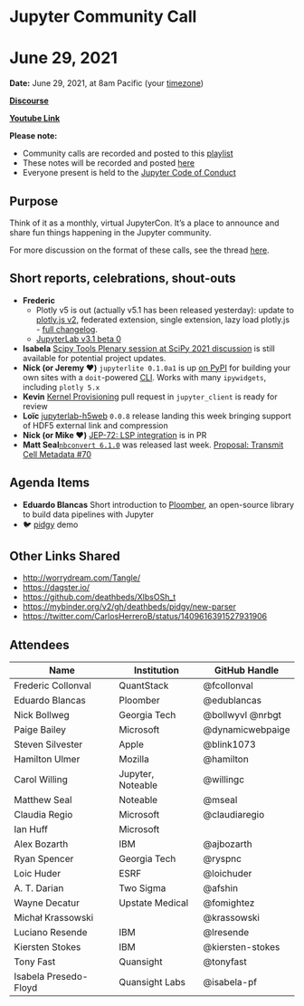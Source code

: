 # Jupyter Community Call 
# June 29, 2021

**Date:** June 29, 2021, at 8am Pacific (your [timezone](https://arewemeetingyet.com/Los%20Angeles/2021-06-29/8:00/Jupyter%20Community%20Call))

**[Discourse](https://discourse.jupyter.org/t/jupyter-community-calls/668)** 

**[Youtube Link](https://youtu.be/-aQFh8rjcdA)**

**Please note:**
- Community calls are recorded and posted to this [playlist](https://www.youtube.com/playlist?list=PLUrHeD2K9Cmkoamm4NjLmvXC4Y6E1o8SP)
- These notes will be recorded and posted [here](https://jupyter.readthedocs.io/en/latest/community/community-call-notes/index.html)
- Everyone present is held to the [Jupyter Code of Conduct](https://jupyter.org/conduct)

## Purpose

Think of it as a monthly, virtual JupyterCon. It’s a place to announce and share fun things happening in the Jupyter community.

For more discussion on the format of these calls, see the thread [here](https://discourse.jupyter.org/t/reviving-the-all-jupyter-team-meetings/423).

## Short reports, celebrations, shout-outs

* **Frederic** 
  * Plotly v5 is out (actually v5.1 has been released yesterday): update to [plotly.js v2](https://github.com/plotly/plotly.js/blob/master/CHANGELOG.md#210----2021-06-18), federated extension, single extension, lazy load plotly.js - [full changelog](https://github.com/plotly/plotly.py/releases/tag/v5.0.0).
  * [JupyterLab v3.1 beta 0](https://github.com/jupyterlab/jupyterlab/releases/tag/v3.1.0b0)
* **Isabela** [Scipy Tools Plenary session at SciPy 2021 discussion](https://discourse.jupyter.org/t/scipy-tools-plenary-session-at-scipy-2021/9567) is still available for potential project updates.
* **Nick (or Jeremy :heart:)** `jupyterlite 0.1.0a1` is up [on PyPI](https://pypi.org/project/jupyterlite/0.1.0a1/) for building your own sites with a `doit`-powered [CLI](https://jupyterlite.readthedocs.io/en/latest/cli.html). Works with many `ipywidgets`, including `plotly 5.x`
* **Kevin** [Kernel Provisioning](https://github.com/jupyter/jupyter_client/pull/612) pull request in `jupyter_client` is ready for review
* **Loïc** [jupyterlab-h5web](https://github.com/silx-kit/jupyterlab-h5web) `0.0.8` release landing this week bringing support of HDF5 external link and compression
* **Nick (or Mike :heart:)** [JEP-72: LSP integration](https://github.com/jupyter/enhancement-proposals/pull/72) is in PR
* **Matt Seal**[`nbconvert 6.1.0`](https://nbconvert.readthedocs.io/en/latest/changelog.html) was released last week. [Proposal: Transmit Cell Metadata #70](https://github.com/jupyter/enhancement-proposals/pull/70)

## Agenda Items
* **Eduardo Blancas** Short introduction to [Ploomber](https://github.com/ploomber/ploomber), an open-source library to build data pipelines with Jupyter
* :bird: [pidgy](https://github.com/deathbeds/pidgy/) demo

## Other Links Shared
- http://worrydream.com/Tangle/
- https://dagster.io/ 
- https://github.com/deathbeds/XlbsOSh_t
- https://mybinder.org/v2/gh/deathbeds/pidgy/new-parser
- https://twitter.com/CarlosHerreroB/status/1409616391527931906

## Attendees

|   Name             | Institution     | GitHub Handle                     |
|--------------------|-----------------|-----------------------------------|
| Frederic Collonval | QuantStack      | @fcollonval                       |
| Eduardo Blancas    | Ploomber        | @edublancas                       |
| Nick Bollweg       | Georgia Tech    | @bollwyvl @nrbgt                  |
| Paige Bailey       | Microsoft       | @dynamicwebpaige                  |
| Steven Silvester   | Apple           | @blink1073                        |
| Hamilton Ulmer     | Mozilla         | @hamilton                         |
| Carol Willing      | Jupyter, Noteable | @willingc                       |
| Matthew Seal       |     Noteable    | @mseal                            |
| Claudia Regio      | Microsoft       | @claudiaregio                     |
| Ian Huff           | Microsoft       |                                   |
| Alex Bozarth       |  IBM            | @ajbozarth                        |
| Ryan Spencer       | Georgia Tech    | @ryspnc                           |
| Loic Huder         | ESRF            | @loichuder                        |
| A. T. Darian       | Two Sigma       | @afshin                           |
| Wayne Decatur      | Upstate Medical | @fomightez                        |
| Michał Krassowski  |                 | @krassowski                       |
| Luciano Resende    | IBM             | @lresende                         |
| Kiersten Stokes    | IBM             | @kiersten-stokes                  |
| Tony Fast          | Quansight       | @tonyfast                         |
| Isabela Presedo-Floyd | Quansight Labs | @isabela-pf                     |